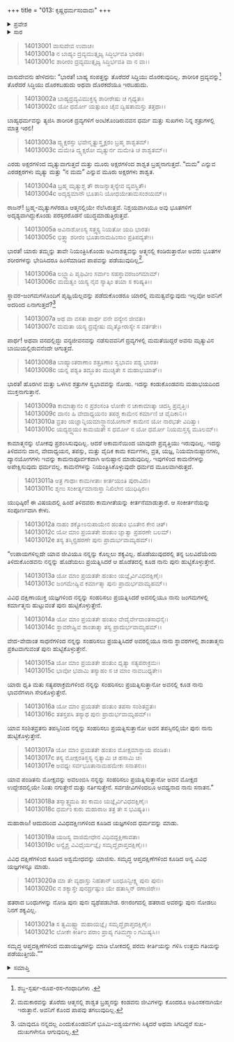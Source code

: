 +++
title = "013: ಕೃಷ್ಣಧರ್ಮಸಂವಾದಃ"
+++

<details><summary>ಪ್ರವೇಶ</summary>


।।   ಓಂ ಓಂ ನಮೋ ನಾರಾಯಣಾಯ।।   ಶ್ರೀ ವೇದವ್ಯಾಸಾಯ ನಮಃ ।।

ಶ್ರೀ ಕೃಷ್ಣದ್ವೈಪಾಯನ ವೇದವ್ಯಾಸ ವಿರಚಿತ  

**ಶ್ರೀ ಮಹಾಭಾರತ**

**ಅಶ್ವಮೇಧಿಕ ಪರ್ವ**

**ಅಶ್ವಮೇಧಿಕ ಪರ್ವ**

**ಅಧ್ಯಾಯ 13**


</details>

<details><summary>ಸಾರ</summary>

ಕೃಷ್ಣನು ಯುಧಿಷ್ಠಿರನಿಗೆ ಕಾಮಗೀತೆಯನ್ನು ಹೇಳಿ, ಯಜ್ಞಗಳನ್ನು ಮಾಡೆಂದು ಹೇಳಿದುದು (1-21).


</details>




> 14013001 ವಾಸುದೇವ ಉವಾಚ।  
14013001a ನ ಬಾಹ್ಯಂ ದ್ರವ್ಯಮುತ್ಸೃಜ್ಯ ಸಿದ್ಧಿರ್ಭವತಿ ಭಾರತ।  
14013001c ಶಾರೀರಂ ದ್ರವ್ಯಮುತ್ಸೃಜ್ಯ ಸಿದ್ಧಿರ್ಭವತಿ ವಾ ನ ವಾ।।

ವಾಸುದೇವನು ಹೇಳಿದನು: “ಭಾರತ! ಬಾಹ್ಯ ಸಂಪತ್ತನ್ನು ತೊರೆದರೆ ಸಿದ್ಧಿಯು ದೊರಕುವುದಿಲ್ಲ. ಶಾರೀರಿಕ ದ್ರವ್ಯವನ್ನು[^1] ತೊರೆದರೆ ಸಿದ್ಧಿಯು ದೊರಕಬಹುದು ಅಥವಾ ದೊರಕದೆಯೂ ಇರಬಹುದು.

> 14013002a ಬಾಹ್ಯದ್ರವ್ಯವಿಮುಕ್ತಸ್ಯ ಶಾರೀರೇಷು ಚ ಗೃಧ್ಯತಃ।  
14013002c ಯೋ ಧರ್ಮೋ ಯತ್ಸುಖಂ ಚೈವ ದ್ವಿಷತಾಮಸ್ತು ತತ್ತಥಾ।।

ಬಾಹ್ಯಧರ್ಮವನ್ನು ತ್ಯಜಿಸಿ ಶಾರೀರಿಕ ದ್ರವ್ಯಗಳಿಗೆ ಅಂಟಿಕೊಂಡಿರುವವನ ಧರ್ಮ ಮತ್ತು ಸುಖಗಳು ನಿನ್ನ ಶತ್ರುಗಳಲ್ಲಿ ಮಾತ್ರ ಇರಲಿ!

> 14013003a ದ್ವ್ಯಕ್ಷರಸ್ತು ಭವೇನ್ಮೃತ್ಯುಸ್ತ್ರ್ಯಕ್ಷರಂ ಬ್ರಹ್ಮ ಶಾಶ್ವತಮ್।  
14013003c ಮಮೇತಿ ದ್ವ್ಯಕ್ಷರೋ ಮೃತ್ಯುರ್ನ ಮಮೇತಿ ಚ ಶಾಶ್ವತಮ್।।

ಎರಡು ಅಕ್ಷರಗಳಿಂದ ಮೃತ್ಯುವಾಗುತ್ತದೆ ಮತ್ತು ಮೂರು ಅಕ್ಷರಗಳಿಂದ ಶಾಶ್ವತ ಬ್ರಹ್ಮನಾಗುತ್ತದೆ. “ಮಮ” ಎನ್ನುವ ಎರಡಕ್ಷರಗಳು ಮೃತ್ಯು ಮತ್ತು “ನ ಮಮ” ಎನ್ನುವ ಮೂರು ಅಕ್ಷರಗಳು ಶಾಶ್ವತ.

> 14013004a ಬ್ರಹ್ಮ ಮೃತ್ಯುಶ್ಚ ತೌ ರಾಜನ್ನಾತ್ಮನ್ಯೇವ ವ್ಯವಸ್ಥಿತೌ।  
14013004c ಅದೃಶ್ಯಮಾನೌ ಭೂತಾನಿ ಯೋಧಯೇತಾಮಸಂಶಯಮ್।।

ರಾಜನ್! ಬ್ರಹ್ಮ-ಮೃತ್ಯುಗಳೆರಡೂ ಆತ್ಮನಲ್ಲಿಯೇ ನೆಲೆಸಿರುತ್ತವೆ. ನಿಶ್ಚಯವಾಗಿಯೂ ಅವು ಭೂತಗಳಿಗೆ ಅದೃಶ್ಯವಾಗಿದ್ದುಕೊಂಡು ಪರಸ್ಪರರೊಡನೆ ಯುದ್ಧಮಾಡುತ್ತಿರುತ್ತವೆ.

> 14013005a ಅವಿನಾಶೋಽಸ್ಯ ಸತ್ತ್ವಸ್ಯ ನಿಯತೋ ಯದಿ ಭಾರತ।  
14013005c ಭಿತ್ತ್ವಾ ಶರೀರಂ ಭೂತಾನಾಮಹಿಂಸಾಂ ಪ್ರತಿಪದ್ಯತೇ।।

ಭಾರತ! ಯಾರು ತಮ್ಮನ್ನು ತಾವೇ ನಿಯಂತ್ರಿಸಿಕೊಂಡು ಅವಿನಾಶತ್ವವನ್ನು ಆತ್ಮನಲ್ಲಿ ಕಂಡಿರುತ್ತಾರೋ ಅವರು ಭೂತಗಳ ಶರೀರಗಳನ್ನು ಭೇದಿಸಿದರೂ ಹಿಂಸೆಮಾಡಿದ ಪಾಪವನ್ನು ಪಡೆಯುವುದಿಲ್ಲ[^2].

> 14013006a ಲಬ್ಧ್ವಾಪಿ ಪೃಥಿವೀಂ ಸರ್ವಾಂ ಸಹಸ್ಥಾವರಜಂಗಮಾಮ್।  
14013006c ಮಮತ್ವಂ ಯಸ್ಯ ನೈವ ಸ್ಯಾತ್ಕಿಂ ತಯಾ ಸ ಕರಿಷ್ಯತಿ।।

ಸ್ಥಾವರ-ಜಂಗಮಗಳೊಂದಿಗೆ ಪೃಥ್ವಿಯೆಲ್ಲವನ್ನು ಪಡೆದುಕೊಂಡರೂ ಯಾರಲ್ಲಿ ಮಮತ್ವವೆನ್ನುವುದು ಇಲ್ಲವೋ ಅವನಿಗೆ ಅದರಿಂದ ಏನಾಗುತ್ತದೆ?[^3]

> 14013007a ಅಥ ವಾ ವಸತಃ ಪಾರ್ಥ ವನೇ ವನ್ಯೇನ ಜೀವತಃ।  
14013007c ಮಮತಾ ಯಸ್ಯ ದ್ರವ್ಯೇಷು ಮೃತ್ಯೋರಾಸ್ಯೇ ಸ ವರ್ತತೇ।।

ಪಾರ್ಥ! ಅಥವಾ ವನದಲ್ಲಿದ್ದು ವನ್ಯಜೀವನವನ್ನು ನಡೆಸುವವನಿಗೆ ದ್ರವ್ಯಗಳಲ್ಲಿ ಮಮತೆಯಿದ್ದರೆ ಅವನು ಮೃತ್ಯುವಿನ ಬಾಯಿಯಲ್ಲಿರುವನೆಂದೇ ಆಗುತ್ತದೆ.

> 14013008a ಬಾಹ್ಯಾಂತರಾಣಾಂ ಶತ್ರೂಣಾಂ ಸ್ವಭಾವಂ ಪಶ್ಯ ಭಾರತ।  
14013008c ಯನ್ನ ಪಶ್ಯತಿ ತದ್ಭೂತಂ ಮುಚ್ಯತೇ ಸ ಮಹಾಭಯಾತ್।।

ಭಾರತ! ಹೊರಗಿನ ಮತ್ತು ಒಳಗಿನ ಶತ್ರುಗಳ ಸ್ವಭಾವವನ್ನು ನೋಡು. ಇದನ್ನು ಕಂಡುಕೊಂಡವನು ಮಹಾಭಯದಿಂದ ಮುಕ್ತನಾಗುತ್ತಾನೆ.

> 14013009a ಕಾಮಾತ್ಮಾನಂ ನ ಪ್ರಶಂಸಂತಿ ಲೋಕೇ
       ನ ಚಾಕಾಮಾತ್ಕಾ ಚಿದಸ್ತಿ ಪ್ರವೃತ್ತಿಃ।  
> 14013009c ದಾನಂ ಹಿ ವೇದಾಧ್ಯಯನಂ ತಪಶ್ಚ
       ಕಾಮೇನ ಕರ್ಮಾಣಿ ಚ ವೈದಿಕಾನಿ।।  
> 14013010a ವ್ರತಂ ಯಜ್ಞಾನ್ನಿಯಮಾನ್ಧ್ಯಾನಯೋಗಾನ್
       ಕಾಮೇನ ಯೋ ನಾರಭತೇ ವಿದಿತ್ವಾ।  
> 14013010c ಯದ್ಯದ್ಧ್ಯಯಂ ಕಾಮಯತೇ ಸ ಧರ್ಮೋ
       ನ ಯೋ ಧರ್ಮೋ ನಿಯಮಸ್ತಸ್ಯ ಮೂಲಮ್।।  

ಕಾಮಾತ್ಮನನ್ನು ಲೋಕವು ಪ್ರಶಂಸಿಸುವುದಿಲ್ಲ. ಆದರೆ ಅಕಾಮನೆಯಿಂದ ಯಾವುದೇ ಪ್ರವೃತ್ತಿಯು ಇರುವುದಿಲ್ಲ. ಇದನ್ನು ತಿಳಿದವನು ದಾನ, ವೇದಾಧ್ಯಯನ, ತಪಸ್ಸು, ಮತ್ತು ವೈದಿಕ ಕಾಮ ಕರ್ಮಗಳು, ವ್ರತ, ಯಜ್ಞ, ನಿಯಮಾನುಷ್ಟಾನಗಳು, ದ್ಯಾನಯೋಗಗಳು ಇವನ್ನು ಕಾಮನಾಪೂರ್ವಕವಾಗಿ ಅನುಷ್ಟಾನ ಮಾಡುವುದಿಲ್ಲ. ಇವುಗಳಿಂದ ಕಾಮನೆಗಳನ್ನು ಅಪೇಕ್ಷಿಸುವುದು ಧರ್ಮವಲ್ಲ. ಕಾಮನೆಗಳನ್ನು ನಿಯಂತ್ರಿಸಿಕೊಳ್ಳುವುದೇ ಧರ್ಮದ ಮೂಲವಾಗಿರುತ್ತದೆ.

> 14013011a ಅತ್ರ ಗಾಥಾಃ ಕಾಮಗೀತಾಃ ಕೀರ್ತಯಂತಿ ಪುರಾವಿದಃ।  
14013011c ಶೃಣು ಸಂಕೀರ್ತ್ಯಮಾನಾಸ್ತಾ ನಿಖಿಲೇನ ಯುಧಿಷ್ಠಿರ।।

ಯುಧಿಷ್ಠಿರ! ಈ ವಿಷಯದಲ್ಲಿ ಹಿಂದೆ ತಿಳಿದವರು ಕಾಮಗೀತೆಯನ್ನು ಕೀರ್ತನೆಮಾಡುತ್ತಾರೆ. ಆ ಸಂಕೀರ್ತನೆಯನ್ನು ಸಂಪೂರ್ಣವಾಗಿ ಕೇಳು.

> 14013012a ನಾಹಂ ಶಕ್ಯೋಽನುಪಾಯೇನ ಹಂತುಂ ಭೂತೇನ ಕೇನ ಚಿತ್।  
14013012c ಯೋ ಮಾಂ ಪ್ರಯತತೇ ಹಂತುಂ ಜ್ಞಾತ್ವಾ ಪ್ರಹರಣೇ ಬಲಮ್।  
14013012e ತಸ್ಯ ತಸ್ಮಿನ್ಪ್ರಹರಣೇ ಪುನಃ ಪ್ರಾದುರ್ಭವಾಮ್ಯಹಮ್।।

“ಉಪಾಯಗಳಿಲ್ಲದೇ ಯಾವ ಜೀವಿಯೂ ನನ್ನನ್ನು ಕೊಲ್ಲಲು ಶಕ್ಯವಿಲ್ಲ. ಹೊಡೆಯುವುದರಲ್ಲಿ ತನ್ನ ಬಲವಿದೆಯೆಂದು ತಿಳಿದುಕೊಂಡವನು ನನ್ನನ್ನು ಹೊಡೆಯಲು ಪ್ರಯತ್ನಿಸಿದರೆ ಆ ಹೊಡೆತದಲ್ಲಿ ಕೂಡ ನಾನು ಪುನಃ ಹುಟ್ಟಿಕೊಳ್ಳುತ್ತೇನೆ.

> 14013013a ಯೋ ಮಾಂ ಪ್ರಯತತೇ ಹಂತುಂ ಯಜ್ಞೈರ್ವಿವಿಧದಕ್ಷಿಣೈಃ।  
14013013c ಜಂಗಮೇಷ್ವಿವ ಕರ್ಮಾತ್ಮಾ ಪುನಃ ಪ್ರಾದುರ್ಭವಾಮ್ಯಹಮ್।।

ವಿವಿಧ ದಕ್ಷಿಣಾಯುಕ್ತ ಯಜ್ಞಗಳಿಂದ ನನ್ನನ್ನು ಸಂಹರಿಸಲು ಪ್ರಯತ್ನಿಸಿದರೆ ಅವನಲ್ಲಿಯೂ ನಾನು ಜಂಗಮಗಳಲ್ಲಿ ಕರ್ಮಾತ್ಮನು ಹುಟ್ಟುವಂತೆ ಪುನಃ ಹುಟ್ಟಿಕೊಳ್ಳುತ್ತೇನೆ.

> 14013014a ಯೋ ಮಾಂ ಪ್ರಯತತೇ ಹಂತುಂ ವೇದೈರ್ವೇದಾಂತಸಾಧನೈಃ।  
14013014c ಸ್ಥಾವರೇಷ್ವಿವ ಶಾಂತಾತ್ಮಾ ತಸ್ಯ ಪ್ರಾದುರ್ಭವಾಮ್ಯಹಮ್।।

ವೇದ-ವೇದಾಂತ ಸಾಧನೆಗಳಿಂದ ನನ್ನನ್ನು ಸಂಹರಿಸಲು ಪ್ರಯತ್ನಿಸಿದರೆ ಅವರಲ್ಲಿಯೂ ನಾನು ಸ್ಥಾವರಗಳಲ್ಲಿ ಶಾಂತಾತ್ಮನು ಪ್ರಕಟವಾಗುವಂತೆ ಪುನಃ ಹುಟ್ಟಿಕೊಳ್ಳುತ್ತೇನೆ.

> 14013015a ಯೋ ಮಾಂ ಪ್ರಯತತೇ ಹಂತುಂ ಧೃತ್ಯಾ ಸತ್ಯಪರಾಕ್ರಮಃ।  
14013015c ಭಾವೋ ಭವಾಮಿ ತಸ್ಯಾಹಂ ಸ ಚ ಮಾಂ ನಾವಬುಧ್ಯತೇ।।

ಯಾರು ಧೃತಿ ಮತು ಸತ್ಯಪರಾಕ್ರಮಗಳಿಂದ ನನ್ನನ್ನು ಸಂಹರಿಸಲು ಪ್ರಯತ್ನಿಸುತ್ತಾನೋ ಅವನಲ್ಲಿ ಕೂಡ ನಾನು ಭಾವನೆಗಳಾಗಿ ಸೇರಿಕೊಳ್ಳುತ್ತೇನೆ.

> 14013016a ಯೋ ಮಾಂ ಪ್ರಯತತೇ ಹಂತುಂ ತಪಸಾ ಸಂಶಿತವ್ರತಃ।  
14013016c ತತಸ್ತಪಸಿ ತಸ್ಯಾಥ ಪುನಃ ಪ್ರಾದುರ್ಭವಾಮ್ಯಹಮ್।।

ಯಾವ ಸಂಶಿತವ್ರತನು ತಪಸ್ಸಿನಿಂದ ನನ್ನನ್ನು ಸಂಹರಿಸಲು ಪ್ರಯತ್ನಿಸುತ್ತಾನೋ ಅವನ ತಪಸ್ಸಿನಲ್ಲಿಯೇ ಪುನಃ ನಾನು ಹುಟ್ಟಿಕೊಳ್ಳುತ್ತೇನೆ.

> 14013017a ಯೋ ಮಾಂ ಪ್ರಯತತೇ ಹಂತುಂ ಮೋಕ್ಷಮಾಸ್ಥಾಯ ಪಂಡಿತಃ।  
14013017c ತಸ್ಯ ಮೋಕ್ಷರತಿಸ್ಥಸ್ಯ ನೃತ್ಯಾಮಿ ಚ ಹಸಾಮಿ ಚ।  
14013017e ಅವಧ್ಯಃ ಸರ್ವಭೂತಾನಾಮಹಮೇಕಃ ಸನಾತನಃ।।

ಯಾವ ಪಂಡಿತನು ಮೋಕ್ಷವನ್ನು ಅವಲಂಬಿಸಿ ನನ್ನನ್ನು ಸಂಹರಿಸಲು ಪ್ರಯತ್ನಿಸುತ್ತಾನೋ ಅವನ ಮೋಕ್ಷದ ಉದ್ದೇಶದಲ್ಲಿಯೇ ನಿಂತು ನಗುತ್ತೇನೆ ಮತ್ತು ನರ್ತಿಸುತ್ತೇನೆ. ಸರ್ವಜೀವಿಗಳಿಂದಲೂ ಅವಧ್ಯನಾದ ನಾನು ಸನಾತನ.”

> 14013018a ತಸ್ಮಾತ್ತ್ವಮಪಿ ತಂ ಕಾಮಂ ಯಜ್ಞೈರ್ವಿವಿಧದಕ್ಷಿಣೈಃ।  
14013018c ಧರ್ಮಂ ಕುರು ಮಹಾರಾಜ ತತ್ರ ತೇ ಸ ಭವಿಷ್ಯತಿ।।

ಮಹಾರಾಜ! ಆದುದರಿಂದ ವಿವಿಧದಕ್ಷಿಣಗಳಿಂದ ಕೂಡಿದ ಯಜ್ಞಗಳಿಂದ ಧರ್ಮವನ್ನು ಮಾಡು.

> 14013019a ಯಜಸ್ವ ವಾಜಿಮೇಧೇನ ವಿಧಿವದ್ದಕ್ಷಿಣಾವತಾ।  
14013019c ಅನ್ಯೈಶ್ಚ ವಿವಿಧೈರ್ಯಜ್ಞೈಃ ಸಮೃದ್ಧೈರಾಪ್ತದಕ್ಷಿಣೈಃ।।

ವಿವಿಧ ದಕ್ಷಿಣೆಗಳಿಂದ ಕೂಡಿದ ಅಶ್ವಮೇಧವನ್ನು ಯಾಜಿಸು. ಸಮೃದ್ಧ ಆಪ್ತದಕ್ಷಿಣೆಗಳಿಂದ ಕೂಡಿದ ಅನ್ಯ ವಿವಿಧ ಯಜ್ಞಗಳನ್ನೂ ಮಾಡು.

> 14013020a ಮಾ ತೇ ವ್ಯಥಾಸ್ತು ನಿಹತಾನ್ ಬಂಧೂನ್ವೀಕ್ಷ್ಯ ಪುನಃ ಪುನಃ।  
14013020c ನ ಶಕ್ಯಾಸ್ತೇ ಪುನರ್ದ್ರಷ್ಟುಂ ಯೇ ಹತಾಸ್ಮಿನ್ ರಣಾಜಿರೇ।।

ಹತರಾದ ಬಂಧುಗಳನ್ನು ನೋಡಿ ಪುನಃ ಪುನಃ ವ್ಯಥೆಪಡಬೇಡ. ರಣರಂಗದಲ್ಲಿ ಹತರಾದ ಅವರನ್ನು ಪುನಃ ನೋಡಲು ನಿನಗೆ ಶಕ್ಯವಿಲ್ಲ.

> 14013021a ಸ ತ್ವಮಿಷ್ಟ್ವಾ ಮಹಾಯಜ್ಞೈಃ ಸಮೃದ್ಧೈರಾಪ್ತದಕ್ಷಿಣೈಃ।  
14013021c ಲೋಕೇ ಕೀರ್ತಿಂ ಪರಾಂ ಪ್ರಾಪ್ಯ ಗತಿಮಗ್ರ್ಯಾಂ ಗಮಿಷ್ಯಸಿ।।

ಸಮೃದ್ಧ ಆಪ್ತದಕ್ಷಿಣೆಗಳಿಂದ ಮಹಾಯಜ್ಞಗಳನ್ನು ಮಾಡಿ ಲೋಕದಲ್ಲಿ ಪರಮ ಕೀರ್ತಿಯನ್ನು ಗಳಿಸಿ ಉತ್ತಮ ಗತಿಯನ್ನು ಪಡೆಯುತ್ತೀಯೆ.””




<details><summary>ಸಮಾಪ್ತಿ</summary>


ಇತಿ ಶ್ರೀಮಹಾಭಾರತೇ ಅಶ್ವಮೇಧಿಕಪರ್ವಣಿ ಕೃಷ್ಣಧರ್ಮಸಂವಾದೇ ತ್ರಯೋದಶೋಽಧ್ಯಾಯಃ।।  
ಇದು ಶ್ರೀಮಹಾಭಾರತದಲ್ಲಿ ಅಶ್ವಮೇಧಿಕಪರ್ವದಲ್ಲಿ ಕೃಷ್ಣಧರ್ಮಸಂವಾದ ಎನ್ನುವ ಹದಿಮೂರನೇ ಅಧ್ಯಾಯವು.


</details>

[^1]: ಶಬ್ಧ-ಸ್ಪರ್ಷ-ರೂಪ-ರಸ-ಗಂಧಾದಿಗಳು . 

[^2]: ಮಮಕಾರವನ್ನು ತೊರೆದು ಆತ್ಮನಲ್ಲಿ ಶಾಶ್ವತ ಬ್ರಹ್ಮನನ್ನು ಕಂಡವನು ಜೀವಿಗಳನ್ನು ಕೊಂದರೂ ಅಹಿಂಸಕನಾಗಿಯೇ ಇರುತ್ತಾನೆ. ಅವನಿಗೆ ಕೊಂದ ಪಾಪವು ತಗಲುವುದಿಲ್ಲ.

[^3]: ಯಾವುದೂ ನನ್ನದಲ್ಲ ಎಂದುಕೊಂಡವನಿಗೆ ಭೂಮಿ-ಐಶ್ವರ್ಯಗಳು ಸಿಕ್ಕಿದರೆ ಅಥವಾ ಸಿಗದಿದ್ದರೆ ಸುಖ-ದುಃಖಗಳೇನೂ ಆಗುವುದಿಲ್ಲ.

